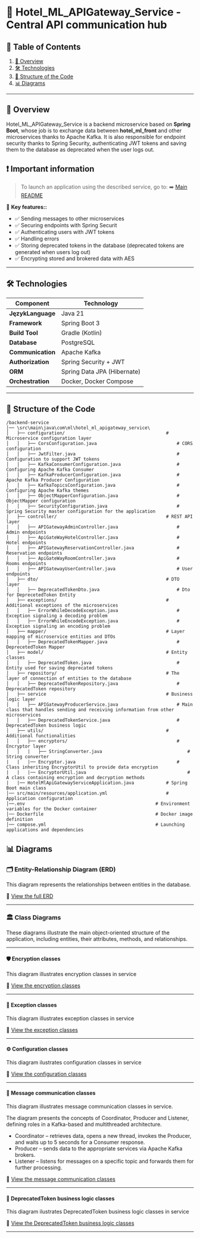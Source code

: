 # 🔄 Hotel_ML_APIGateway_Service - Central API communication hub

## 📖 Table of Contents
1. [📌 Overview](#-overview)
2. [🛠️ Technologies](#-technologies)
3. [📂 Structure of the Code](#-structure-of-the-code)
4. [📊 Diagrams](#-diagrams)

---
## 📌 Overview
Hotel_ML_APIGateway_Service is a backend microservice based on **Spring Boot**, whose job is to exchange data between **hotel_ml_front** and other microservices thanks to Apache Kafka. It is also responsible for endpoint security thanks to Spring Security, authenticating JWT tokens and saving them to the database as deprecated when the user logs out.

## ❗ Important information
> To launch an application using the described service, go to:
> ➡️ [Main README](https://github.com/NiczSpeed/HotelML?tab=readme-ov-file#%EF%B8%8F-how-to-run-the-entire-system)

📌 **Key features::**
- ✅ Sending messages to other microservices
- ✅ Securing endpoints with Spring Securit
- ✅ Authenticating users with JWT tokens  
- ✅ Handling errors
- ✅ Storing deprecated tokens in the database (deprecated tokens are generated when users log out)
- ✅ Encrypting stored and brokered data with AES 

---

## 🛠️ Technologies
| Component       | Technology |
|----------------|------------|
| **JęzykLanguage**  | Java 21 |
| **Framework**  | Spring Boot 3 |
| **Build Tool**  | Gradle (Kotlin) |
| **Database** | PostgreSQL |
| **Communication** | Apache Kafka |
| **Authorization** | Spring Security + JWT |
| **ORM** | Spring Data JPA (Hibernate) |
| **Orchestration** | Docker, Docker Compose |

---

## 📂 Structure of the Code
```plaintext
/backend-service
│── \src\main\java\com\ml\hotel_ml_apigateway_service\
│   ├── configuration/                                      # Microservice configuration layer
│   │   ├── CorsConfiguration.java                              # CORS configuration
│   │   ├── JwtFilter.java                                      # Configuration to support JWT tokens
│   │   ├── KafkaConsumerConfiguration.java                     # Configuring Apache Kafka Consumer
│   │   ├── KafkaProducerConfiguration.java                     # Apache Kafka Producer Configuration
│   │   ├── KafkaTopicsConfiguration.java                       # Configuring Apache Kafka themes
│   │   ├── ObjectMapperConfiguration.java                      # ObjectMapper configuration
│   │   ├── SecurityConfiguration.java                          # Spring Security master configuration for the application
│   ├── controller/                                         # REST API layer
│   │   ├── APIGatewayAdminController.java                      # Admin endpoints
│   │   ├── ApiGateWayHotelController.java                      # Hotel endpoints
│   │   ├── APIGatewayReservationController.java                # Reservation endpoints
│   │   ├── ApiGateWayRoomController.java                       # Rooms endpoints
│   │   ├── APIGatewayUserController.java                       # User endpoints
│   ├── dto/                                                # DTO layer
│   │   ├── DeprecatedTokenDto.java                             # Dto for DeprecetedToken Entity
│   ├── exceptions/                                         # Additional exceptions of the microservices
│   │   ├── ErrorWhileDecodeException.java                      # Exception signaling a decoding problem
│   │   ├── ErrorWhileEncodeException.java                      # Exception signaling an encoding problem
│   ├── mapper/                                             # Layer mapping of microservice entities and DTOs
│   │   ├── DeprecatedTokenMapper.java                          # DeprecetedToken Mapper
│   ├── model/                                              # Entity classes
│   │   ├── DeprecatedToken.java                                # Entity used for saving deprecated tokens
│   ├── repository/                                         # The layer of connection of entities to the database
│   │   ├── DeprecatedTokenRepository.java                      # DeprecatedToken repository
│   ├── service                                             # Business logic layer
│   │   ├── APIGatewayProducerService.java                      # Main class that handles sending and receiving information from other microservices
│   │   ├── DeprecatedTokenService.java                         # DeprecatedToken business logic
│   ├── utils/                                              # Additional functionalities 
│   │   ├── encryptors/                                         # Encryptor layer
│   │   |   ├── StringConverter.java                                # String converter
|   |   |── Encryptor.java                                      # Class inheriting EncryptorUtil to provide data encryption
|   |   |── EncryptorUtil.java                                      # A class containing encryption and decryption methods
|   |── HotelMlApiGatewayServiceApplication.java            # Spring Boot main class
│── src/main/resources/application.yml                      # Application configuration
│──.env                                                 # Environment variables for the Docker container
│── Dockerfile                                          # Docker image definition
│── compose.yml                                         # Launching applications and dependencies
```
## 📊 Diagrams

### 🗂️ Entity-Relationship Diagram (ERD)
This diagram represents the relationships between entities in the database.

🔗 [View the full ERD](docs/ERD/Hotel_ML_APIGateway_Service.svg)

---

### 🏛 Class Diagrams
These diagrams illustrate the main object-oriented structure of the application, including entities, their attributes, methods, and relationships.

---

#### 🛡️ Encryption classes
This diagram illustrates encryption classes in service

🔗 [View the encryption classes](docs/Entity/Hotel_ML_APIGateway_Service_Diagram_encryption.svg)

---

#### 🚨 Exception classes
This diagram illustrates exception classes in service

🔗 [View the exception classes](docs/Entity/Hotel_ML_APIGateway_Service_Diagram_Exceptions.svg)

---

#### ⚙️ Configuration classes
This diagram ilustrates configuration classes in service

🔗 [View the configuration classes](docs/Entity/Hotel_ML_APIGateway_Service_Diagram_Configuration.svg)

---

#### 💬 Message communication classes
This diagram illustrates message communication classes in service.

The diagram presents the concepts of Coordinator, Producer and Listener, defining roles in a Kafka-based and multithreaded architecture.

* Coordinator – retrieves data, opens a new thread, invokes the Producer, and waits up to 5 seconds for a Consumer response.
* Producer – sends data to the appropriate services via Apache Kafka brokers.
* Listener – listens for messages on a specific topic and forwards them for further processing.

🔗 [View the message communication classes](docs/Entity/Hotel_ML_APIGateway_Service_Diagram_Messages_Communication.svg)

---

#### 💼 DeprecatedToken business logic classes
This diagram ilustrates DeprecatedToken business logic classes in service

🔗 [View the DeprecatedToken business logic classes](docs/Entity/Hotel_ML_APIGateway_Service_Diagram_DeprecatedToken.svg)

---